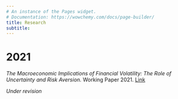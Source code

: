 ```yaml
---
# An instance of the Pages widget.
# Documentation: https://wowchemy.com/docs/page-builder/
title: Research
subtitle:
---
```



# 2021

*The Macroeconomic Implications of Financial Volatility: The Role of Uncertainty and Risk Aversion.* Working Paper 2021. [Link](wp/MacroImplicationFinVolatility_paper.pdf)

*Under revision*